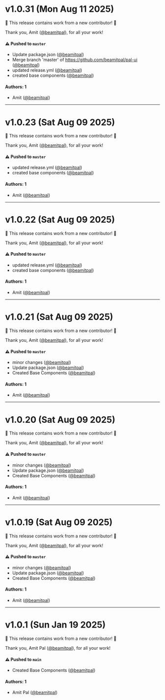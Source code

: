 # v1.0.31 (Mon Aug 11 2025)

:tada: This release contains work from a new contributor! :tada:

Thank you, Amit ([@beamitpal](https://github.com/beamitpal)), for all your work!

#### ⚠️ Pushed to `master`

- Update package.json ([@beamitpal](https://github.com/beamitpal))
- Merge branch 'master' of https://github.com/beamitpal/pal-ui ([@beamitpal](https://github.com/beamitpal))
- updated release.yml ([@beamitpal](https://github.com/beamitpal))
- created base components ([@beamitpal](https://github.com/beamitpal))

#### Authors: 1

- Amit ([@beamitpal](https://github.com/beamitpal))

---

# v1.0.23 (Sat Aug 09 2025)

:tada: This release contains work from a new contributor! :tada:

Thank you, Amit ([@beamitpal](https://github.com/beamitpal)), for all your work!

#### ⚠️ Pushed to `master`

- updated release.yml ([@beamitpal](https://github.com/beamitpal))
- created base components ([@beamitpal](https://github.com/beamitpal))

#### Authors: 1

- Amit ([@beamitpal](https://github.com/beamitpal))

---

# v1.0.22 (Sat Aug 09 2025)

:tada: This release contains work from a new contributor! :tada:

Thank you, Amit ([@beamitpal](https://github.com/beamitpal)), for all your work!

#### ⚠️ Pushed to `master`

- updated release.yml ([@beamitpal](https://github.com/beamitpal))
- created base components ([@beamitpal](https://github.com/beamitpal))

#### Authors: 1

- Amit ([@beamitpal](https://github.com/beamitpal))

---

# v1.0.21 (Sat Aug 09 2025)

:tada: This release contains work from a new contributor! :tada:

Thank you, Amit ([@beamitpal](https://github.com/beamitpal)), for all your work!

#### ⚠️ Pushed to `master`

- minor changes ([@beamitpal](https://github.com/beamitpal))
- Update package.json ([@beamitpal](https://github.com/beamitpal))
- Created Base Components ([@beamitpal](https://github.com/beamitpal))

#### Authors: 1

- Amit ([@beamitpal](https://github.com/beamitpal))

---

# v1.0.20 (Sat Aug 09 2025)

:tada: This release contains work from a new contributor! :tada:

Thank you, Amit ([@beamitpal](https://github.com/beamitpal)), for all your work!

#### ⚠️ Pushed to `master`

- minor changes ([@beamitpal](https://github.com/beamitpal))
- Update package.json ([@beamitpal](https://github.com/beamitpal))
- Created Base Components ([@beamitpal](https://github.com/beamitpal))

#### Authors: 1

- Amit ([@beamitpal](https://github.com/beamitpal))

---

# v1.0.19 (Sat Aug 09 2025)

:tada: This release contains work from a new contributor! :tada:

Thank you, Amit ([@beamitpal](https://github.com/beamitpal)), for all your work!

#### ⚠️ Pushed to `master`

- minor changes ([@beamitpal](https://github.com/beamitpal))
- Update package.json ([@beamitpal](https://github.com/beamitpal))
- Created Base Components ([@beamitpal](https://github.com/beamitpal))

#### Authors: 1

- Amit ([@beamitpal](https://github.com/beamitpal))

---

# v1.0.1 (Sun Jan 19 2025)

:tada: This release contains work from a new contributor! :tada:

Thank you, Amit Pal ([@beamitpal](https://github.com/beamitpal)), for all your work!

#### ⚠️ Pushed to `main`

- Created Base Components ([@beamitpal](https://github.com/beamitpal))


#### Authors: 1

- Amit Pal ([@beamitpal](https://github.com/beamitpal))
